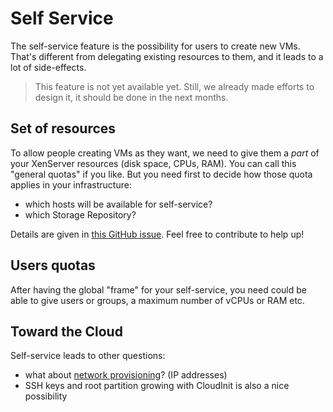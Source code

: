 # Self Service

The self-service feature is the possibility for users to create new VMs. That's different from delegating existing resources to them, and it leads to a lot of side-effects.

> This feature is not yet available yet. Still, we already made efforts to design it, it should be done in the next months.

## Set of resources

To allow people creating VMs as they want, we need to give them a *part* of your XenServer resources (disk space, CPUs, RAM). You can call this "general quotas" if you like. But you need first to decide how those quota applies in your infrastructure:

* which hosts will be available for self-service?
* which Storage Repository?

Details are given in [this GitHub issue](https://github.com/vatesfr/xo-web/issues/285). Feel free to contribute to help up!


## Users quotas

After having the global "frame" for your self-service, you need could be able to give users or groups, a maximum number of vCPUs or RAM etc.

## Toward the Cloud

Self-service leads to other questions:

* what about [network provisioning](https://github.com/vatesfr/xo-web/issues/351)? (IP addresses)
* SSH keys and root partition growing with CloudInit is also a nice possibility